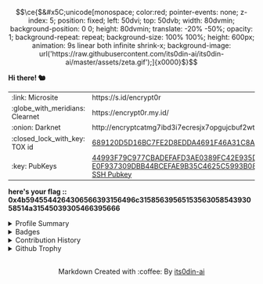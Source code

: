 ```math
\ce{$&#x5C;unicode[monospace; color:red; pointer-events: none; z-index: 5; position: fixed; left: 50dvi; top: 50dvb; width: 80dvmin; background-position: 0 0; height: 80dvmin; translate: -20% -50%; opacity: 1; background-repeat: repeat; background-size: 100% 100%; height: 600px; animation: 9s linear both infinite shrink-x; background-image: url('https://raw.githubusercontent.com/its0din-ai/its0din-ai/master/assets/zeta.gif');]{x0000}$}
```

<div>
<p><strong>Hi there! 🐿️</strong></p>
<table>
  <tr>
    <td>:link: Microsite</td>
    <td>https://s.id/encrypt0r</td>
  </tr>
  <tr>
    <td>:globe_with_meridians: Clearnet</td>
    <td>https://encrypt0r.my.id/</td>
  </tr>
  <tr>
    <td>:onion: Darknet</td>
    <td>http://encryptcatmg7ibd3i7ecresjx7opgujcbuf2wtae4jb6sbqxui2twqd.onion</td>
  </tr>
  <tr>
    <td>:closed_lock_with_key: TOX id</td>
    <td><a href="https://tox.chat/">689120D5D16BC7FE2D8EDDA4691F46A31C8AC191D46BECF31193DF7DD81E27382C9D713308A2</a></td>
  </tr>
  <tr>
    <td>:key: PubKeys</td>
    <td><a href="https://keys.openpgp.org/search?q=44993F79C977CBADEFAFD3AE0389FC42E935DCDC">44993F79C977CBADEFAFD3AE0389FC42E935DCDC</a><br><a href="https://keys.openpgp.org/search?q=E0F937309DBB44BCEFAE9B35C4625C5993B08351">E0F937309DBB44BCEFAE9B35C4625C5993B08351</a><br><a href="https://encrypt0r.my.id/contact/pgp">SSH Pubkey</a></td>
  </tr>
</table>
  <p><strong>here's your flag :: 0x4b5945544264306566393156496c3158563956515356305854393058514a31545039305466395666</strong></p>
</div>
<details>
<summary>Profile Summary</summary>

[![GitHub followers](https://img.shields.io/github/followers/its0din-ai?color=0F9D58&labelColor=000000&label=Github+Followers&logo=github&logoColor=white&style=for-the-badge)](https://github.com/its0din-ai)
[![Visitor Count](https://komarev.com/ghpvc/?username=its0din-ai&style=for-the-badge&color=0F9D58)](https://github.com/its0din-ai)
<br>
[![OS Badge](https://img.shields.io/badge/OS-linux-00a2ed?&logo=Linux&labelColor=000000&style=for-the-badge)](https://www.linux.org/)
[![OS2 Badge](https://img.shields.io/badge/OS-windows-00a2ed?&logo=Windows&labelColor=000000&style=for-the-badge)](https://www.microsoft.com/en-us/windows)
[![EDTR Badge](https://img.shields.io/badge/Editor-VSCode-0078d7?&logo=Visual-studio-code&labelColor=000000&style=for-the-badge)](https://code.visualstudio.com/)
<br>
[![Mail Badge](https://img.shields.io/badge/-Mail-8A90C7?style=for-the-badge&logo=Protonmail&logoColor=white&link=mailto:encrypt0r-x@protonmail.com)](mailto:encrypt0r-x@protonmail.com)
[![Linkedin](https://img.shields.io/badge/-Linkedin-0072b1?style=for-the-badge&logo=Linkedin&logoColor=white)](https://www.linkedin.com/in/encrypt0r/)
<br>
[![Instagram](https://img.shields.io/badge/-Instagram-C13584?style=for-the-badge&logo=Instagram&logoColor=white)](https://instagram.com/itsencrypt0r.x86)
[![Twitter](https://img.shields.io/badge/-Twitter-1DA1F2?style=for-the-badge&logo=Twitter&logoColor=white)](https://twitter.com/encrypt0r_hc)
<br>
[![Discord](https://dcbadge.limes.pink/api/shield/605185837600079891?theme=discord)](https://discordapp.com/users/605185837600079891)
<br/><br/>
<a href="https://tryhackme.com/p/encryptor403" about="_blank"><img src="https://tryhackme-badges.s3.amazonaws.com/encryptor403.png" alt="TryHackMe" width="250px"></a>
<a href="https://app.hackthebox.com/profile/245627" about="_blank"><img src="https://www.hackthebox.com/badge/image/245627" alt="HTB" width="250px"></a>
</details>
<details>
<summary>Badges</summary>
<a href="https://aspen.eccouncil.org/VerifyBadge?type=certification&a=BgG3j4LXgbZJPxXRGhK6IMdvpIY+WjBemrOTV1u+0fw=" about="_blank"><img src="https://aspen.eccouncil.org/Content/Badges/CertifiedBadges/CASEJAVA_06EA5852692D.png" width="100px"/></a>
<a href="https://secops.group/certificate-validation/" about="_blank"><img src="https://secops.group/wp-content/uploads/2023/01/cert-stamp-2.png" width="100px"/></a>
</details>
<details>
    <summary>Contribution History</summary>
<h2 align="center">:chart_with_upwards_trend: Activities</h2>
    
[![Github Graph](https://github-readme-activity-graph.vercel.app/graph?username=its0din-ai&bg_color=22272e&color=6e6e6e&line=19b856&point=267dcf&area=false&hide_border=true)](https://github.com/its0din-ai)
<div align="center">
    <img src="https://raw.githubusercontent.com/its0din-ai/its0din-ai/output/contrib-snek-yami.svg#gh-dark-mode-only" alt="Snake" loop=infinite>
</div>

[![@encrypt0r's Holopin board](https://holopin.io/api/user/board?user=encrypt0r)](https://holopin.io/@encrypt0r)

<br/>
<h2 align="center">:bar_chart: Statistics</h2>
<p align="center">
    <a href="https://github.com/its0din-ai"><img align="center" src="https://github-profile-summary-cards.vercel.app/api/cards/profile-details?username=its0din-ai&theme=nord_dark" alt="its0din-ai ::: Streaks" /></a><br><br/>
    <a href="https://github.com/its0din-ai"><img align="center" src="https://github-readme-streak-stats.herokuapp.com?user=its0din-ai&theme=github-dark&hide_border=true&date_format=j%20M%5B%20Y%5D&fire=CA2E55&stroke=20FC8F&ring=20FC8F&dates=20FC8F&background=282A36" alt="its0din-ai ::: Streaks" /></a><br><br/>
    <a href="https://github.com/its0din-ai"><img align="center" height="180px" src="https://readme-status-bay.vercel.app/api?username=its0din-ai&show_icons=true&count_private=false&include_all_commits=true&hide_border=true&theme=dracula&icon_color=CA2E55&title_color=20fc8f&custom_title=My+Data" alt="its0din-ai ::: Profile Statistics" loop=infinite /></a>
    <a href="https://github.com/its0din-ai"><img align="center" height="180px" src="https://readme-status-bay.vercel.app/api/top-langs/?username=its0din-ai&hide_border=true&langs_count=8&custom_title=8+Top+Languages&title_color=20fc8f&theme=dracula&exclude_repo=machine,hacktrace&hide=hack,css,html,svelte&layout=compact&card_width=280" alt="its0din-ai ::: Top 8 Langs" loop=infinite /></a><br>
</details>
<details>
    <summary>Github Trophy</summary>
    <h2 align="center">:trophy: Trophy :trophy:</h2><br/>
    <div align="center">
        <a href="https://github.com/its0din-ai"><img align="center" src="https://github-profile-trophy.vercel.app/?username=its0din-ai&column=7&margin-w=10&margin-h=15&theme=dracula&no-frame=true" alt="its0din-ai ::: Trophy" /></a>
    </div>
</p>

</details>


## 
<p align="center">Markdown Created with :coffee: By <a href="https://github.com/its0din-ai">its0din-ai</a></p>
